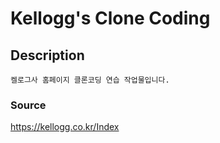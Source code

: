 # Kellogg's Clone Coding

## Description

```
켈로그사 홈페이지 클론코딩 연습 작업물입니다.
```

### Source

https://kellogg.co.kr/Index
